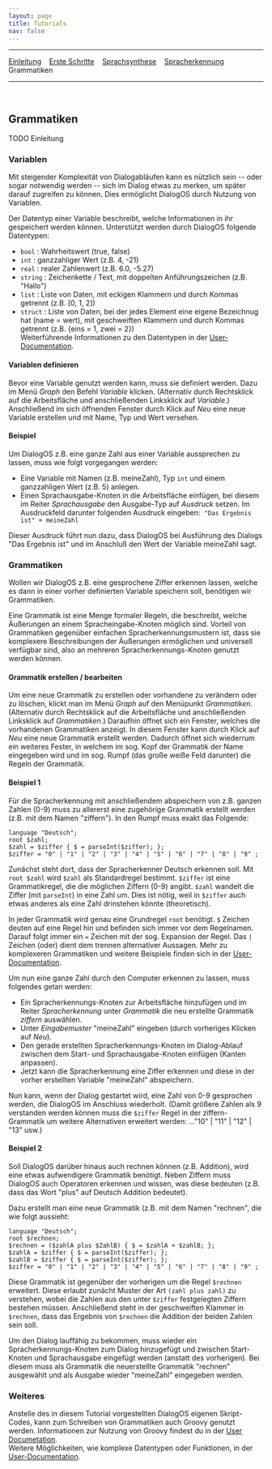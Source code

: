 ```yaml
---
layout: page
title: Tutorials
nav: false
---
```


---
[Einleitung](/tutorials.html) &nbsp;&nbsp; [Erste Schritte](ersteschritte.html) &nbsp;&nbsp; [Sprachsynthese](sprachsynthese.html) &nbsp;&nbsp; [Spracherkennung](spracherkennung.html) &nbsp;&nbsp; Grammatiken &nbsp;&nbsp;

---
&nbsp;
## Grammatiken

TODO Einleitung

### Variablen
Mit steigender Komplexität von Dialogabläufen kann es nützlich sein -- oder sogar notwendig werden -- sich im Dialog etwas zu merken, um später darauf zugreifen zu können. Dies ermöglicht DialogOS durch Nutzung von Variablen.

Der Datentyp einer Variable beschreibt, welche Informationen in ihr gespeichert werden können. Unterstützt werden durch DialogOS folgende Datentypen:
* `bool` : Wahrheitswert (true, false)
* `int` : ganzzahliger Wert (z.B. 4, -21) 
* `real` : realer Zahlenwert (z.B. 6.0, -5.27) 
* `string` : Zeichenkette / Text, mit doppelten Anführungszeichen (z.B. "Hallo")
* `list` : Liste von Daten, mit eckigen Klammern und durch Kommas getrennt (z.B. [0, 1, 2])
* `struct` : Liste von Daten, bei der jedes Element eine eigene Bezeichnug hat (name = wert), mit geschweiften Klammern und durch Kommas getrennt (z.B.  {eins = 1, zwei = 2})  
Weiterführende Informationen zu den Datentypen in der [User-Documentation](/userdocumentation.html).

#### Variablen definieren
Bevor eine Variable genutzt werden kann, muss sie definiert werden. Dazu im Menü *Graph* den Befehl *Variable* klicken. (Alternativ durch Rechtsklick auf die Arbeitsfläche und anschließenden Linksklick auf *Variable*.) Anschließend im sich öffnenden Fenster durch Klick auf *Neu* eine neue Variable erstellen und mit Name, Typ und Wert versehen. 

#### Beispiel
Um DialogOS z.B. eine ganze Zahl aus einer Variable aussprechen zu lassen, muss wie folgt vorgegangen werden: 
* Eine Variable mit Namen (z.B. meineZahl), Typ `int` und einem ganzzahligen Wert (z.B. 5) anlegen. 
* Einen Sprachausgabe-Knoten in die Arbeitsfläche einfügen, bei diesem im Reiter *Sprachausgabe* den Ausgabe-Typ auf *Ausdruck* setzen. Im Ausdruckfeld darunter folgenden Ausdruck eingeben: &nbsp;`"Das Ergebnis ist" + meineZahl`

Dieser Ausdruck führt nun dazu, dass DialogOS bei Ausführung des Dialogs "Das Ergebnis ist" und im Anschluß den Wert der Variable meineZahl sagt. 

### Grammatiken
Wollen wir DialogOS z.B. eine gesprochene Ziffer erkennen lassen, welche es dann in einer vorher definierten Variable speichern soll, benötigen wir Grammatiken.

Eine Grammatik ist eine Menge formaler Regeln, die beschreibt, welche Äußerungen an einem Spracheingabe-Knoten möglich sind. Vorteil von Grammatiken gegenüber einfachen Spracherkennungsmustern ist, dass sie komplexere Beschreibungen der Äußerungen ermöglichen und universell verfügbar sind, also an mehreren Spracherkennungs-Knoten genutzt werden können.

#### Grammatik erstellen / bearbeiten
Um eine neue Grammatik zu erstellen oder vorhandene zu verändern oder zu löschen, klickt man im Menü *Graph* auf den Menüpunkt *Grammatiken*. (Alternativ durch Rechtsklick auf die Arbeitsfläche und anschließenden Linksklick auf *Grammatiken*.) Daraufhin öffnet sich ein Fenster, welches die vorhandenen Grammatiken anzeigt. In diesem Fenster kann durch Klick auf *Neu* eine neue Grammatik erstellt werden. Dadurch öffnet sich wiederrum ein weiteres Fester, in welchem im sog. Kopf der Grammatik der Name eingegeben wird und im sog. Rumpf (das große weiße Feld darunter) die Regeln der Grammatik.

#### Beispiel 1
Für die Spracherkennung mit anschließendem abspeichern von z.B. ganzen Zahlen (0-9) muss zu allererst eine zugehörige Grammatik erstellt werden (z.B. mit dem Namen "ziffern"). In den Rumpf muss exakt das Folgende:

```
language "Deutsch";
root $zahl;
$zahl = $ziffer { $ = parseInt($ziffer); };
$ziffer = "0" | "1" | "2" | "3" | "4" | "5" | "6" | "7" | "8" | "9" ;
```

Zunächst steht dort, dass der Spracherkenner Deutsch erkennen soll. Mit `root $zahl` wird `$zahl` als Standardregel bestimmt. `$ziffer` ist eine Grammatikregel, die die möglichen Ziffern (0-9) angibt. `$zahl` wandelt die Ziffer (mit `parseInt`) in eine Zahl um. Dies ist nötig, weil in `$ziffer` auch etwas anderes als eine Zahl drinstehen könnte (theoretisch).

In jeder Grammatik wird genau eine Grundregel `root` benötigt. `$` Zeichen deuten auf eine Regel hin und befinden sich immer vor dem Regelnamen. Darauf folgt immer ein `=` Zeichen mit der sog. Expansion der Regel. Das `|` Zeichen (oder) dient dem trennen alternativer Aussagen. Mehr zu komplexeren Grammatiken und weitere Beispiele finden sich in der [User-Documentation](/userdocumentation.html).

Um nun eine ganze Zahl durch den Computer erkennen zu lassen, muss folgendes getan werden: 
* Ein Spracherkennungs-Knoten zur Arbeitsfläche hinzufügen und im Reiter *Spracherkennung* unter *Grammatik* die neu erstellte Grammatik *ziffern* auswählen. 
* Unter *Eingabemuster* "meineZahl" eingeben (durch vorheriges Klicken auf *Neu*).
* Den gerade erstellten Spracherkennungs-Knoten im Dialog-Ablauf zwischen dem Start- und Sprachausgabe-Knoten einfügen (Kanten anpassen). 
* Jetzt kann die Spracherkennung eine Ziffer erkennen und diese in der vorher erstellten Variable "meineZahl" abspeichern.

Nun kann, wenn der Dialog gestartet wird, eine Zahl von 0-9 gesprochen werden, die DialogOS im Anschluss wiederholt.
(Damit größere Zahlen als 9 verstanden werden können muss die `$ziffer` Regel in der ziffern-Grammatik um weitere Alternativen erweitert werden: ..."10" | "11" | "12" | "13" usw.)

#### Beispiel 2
Soll DialogOS darüber hinaus auch rechnen können (z.B. Addition), wird eine etwas aufwendigere Grammatik benötigt. Neben Ziffern muss DialogOS auch Operatoren erkennen und wissen, was diese bedeuten (z.B. dass das Wort "plus" auf Deutsch Addition bedeutet).

Dazu erstellt man eine neue Grammatik (z.B. mit dem Namen "rechnen", die wie folgt aussieht:

```
language "Deutsch";
root $rechnen;
$rechnen = ($zahlA plus $ZahlB) { $ = $zahlA + $zahlB; };
$zahlA = $ziffer { $ = parseInt($ziffer); };
$zahlB = $ziffer { $ = parseInt($ziffer); };
$ziffer = "0" | "1" | "2" | "3" | "4" | "5" | "6" | "7" | "8" | "9" ;
```

Diese Grammatik ist gegenüber der vorherigen um die Regel `$rechnen` erweitert. Diese erlaubt zunächt Muster der Art `(zahl plus zahl)` zu verstehen, wobei die Zahlen aus den unter `$ziffer` festgelegten Ziffern bestehen müssen. Anschließend steht in der geschweiften Klammer in 
`$rechnen`, dass das Ergebnis von `$rechnen` die Addition der beiden Zahlen sein soll.

Um den Dialog lauffähig zu bekommen, muss wieder ein Spracherkennungs-Knoten zum Dialog hinzugefügt und zwischen Start-Knoten und Sprachausgabe eingefügt werden (anstatt des vorherigen). Bei diesem muss als Grammatik die neuerstellte Grammatik "rechnen" ausgewählt und als Ausgabe wieder "meineZahl" eingegeben werden.

### Weiteres
Anstelle des in diesem Tutorial vorgestellten DialogOS eigenen Skript-Codes, kann zum Schreiben von Grammatiken auch Groovy genutzt werden. Informationen zur Nutzung von Groovy findest du in der [User Documetation](/userdocumentation/groovy).  
Weitere Möglichkeiten, wie komplexe Datentypen oder Funktionen, in der [User-Documentation](/userdocumentation.html). 

